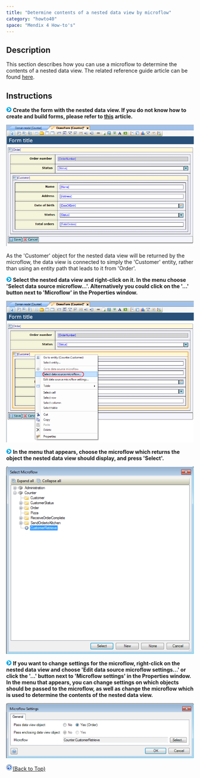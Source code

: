 ```yaml
---
title: "Determine contents of a nested data view by microflow"
category: "howto40"
space: "Mendix 4 How-to's"
---
```

## Description

This section describes how you can use a microflow to determine the contents of a nested data view. The related reference guide article can be found [here](https://world.mendix.com/display/NRG/Data+View).

## Instructions

![](attachments/819203/917932.png) **Create the form with the nested data view. If you do not know how to create and build forms, please refer to [this](https://world.mendix.com/display/howto25/Create+and+build+a+form) article.**

![](attachments/2621455/2752640.png)

As the 'Customer' object for the nested data view will be returned by the microflow, the data view is connected to simply the 'Customer' entity, rather than using an entity path that leads to it from 'Order'.

![](attachments/819203/917932.png) **Select the nested data view and right-click on it. In the menu choose 'Select data source microflow...'. Alternatively you could click on the '...' button next to 'Microflow' in the Properties window.**

![](attachments/2621455/2752641.png)

![](attachments/819203/917932.png) **In the menu that appears, choose the microflow which returns the object the nested data view should display, and press 'Select'.**

![](attachments/2621455/2752642.png)

![](attachments/819203/917932.png) **If you want to change settings for the microflow, right-click on the nested data view and choose 'Edit data source microflow settings...' or click the '...' button next to 'Microflow settings' in the Properties window. In the menu that appears, you can change settings on which objects should be passed to the microflow, as well as change the microflow which is used to determine the contents of the nested data view.**

![](attachments/2621455/2752639.png)

[![](attachments/819203/917564.png)](Determine+contents+of+a+nested+data+view+by+microflow)[(Back to Top)](Determine+contents+of+a+nested+data+view+by+microflow)